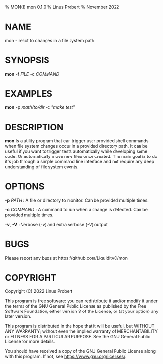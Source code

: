 % MON(1) mon 0.1.0
% Linus Probert
% November 2022

# NAME

mon - react to changes in a file system path

# SYNOPSIS

**mon** -f *FILE* -c *COMMAND*

# EXAMPLES

**mon** -p */path/to/dir* -c *"make test"*

# DESCRIPTION

**mon** Is a utility program that can trigger user provided shell commands when
file system changes occur in a provided directory path. It can be useful if you
want to trigger tests automatically while developing some code. Or
automatically move new files once created. The main goal is to do it's job
through a simple command line interface and not require any deep understanding
of file system events.

# OPTIONS

**-p** _PATH_
: A file or directory to monitor. Can be provided multiple times.

**-c** _COMMAND_
: A command to run when a change is detected. Can be provided multiple times.

**-v**, **-V**
: Verbose (*-v*) and extra verbose (*-V*) output

# BUGS

Please report any bugs at <https://github.com/LiquidityC/mon>

# COPYRIGHT
Copyright (C) 2022  Linus Probert

This program is free software: you can redistribute it and/or modify
it under the terms of the GNU General Public License as published by
the Free Software Foundation, either version 3 of the License, or
(at your option) any later version.

This program is distributed in the hope that it will be useful,
but WITHOUT ANY WARRANTY; without even the implied warranty of
MERCHANTABILITY or FITNESS FOR A PARTICULAR PURPOSE.  See the
GNU General Public License for more details.

You should have received a copy of the GNU General Public License
along with this program.  If not, see <https://www.gnu.org/licenses/>.
